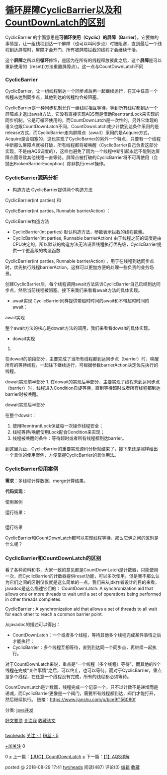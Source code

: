 # [循环屏障CyclicBarrier以及和CountDownLatch的区别](https://www.cnblogs.com/twoheads/p/9555867.html)

CyclicBarrier 的字面意思是**可循环使用（Cyclic）的屏障（Barrier）**。它要做的事情是，让一组线程到达一个屏障（也可以叫同步点）时被阻塞，直到最后一个线程到达屏障时，屏障才会开门，所有被屏障拦截的线程才会继续干活。

这个**屏障**之所以用**循环**修饰，是因为在所有的线程释放彼此之后，这个**屏障**是可以重新使用的（reset()方法重置屏障点）。这一点与CountDownLatch不同
### CyclicBarrier

CyclicBarrier，让一组线程到达一个同步点后再一起继续运行，在其中任意一个线程未达到同步点，其他到达的线程均会被阻塞。

CyclicBarrier是一种同步机制允许一组线程相互等待，等到所有线程都到达一个屏障点才退出await方法，它没有直接实现AQS而是借助ReentrantLock来实现的同步机制。它是可循环使用的，而CountDownLatch是一次性的，另外它体现的语义也跟CountDownLatch不同，CountDownLatch减少计数到达条件采用的是release方式，而CyclicBarrier走向屏障点（await）采用的是Acquire方式，Acquire是会阻塞的，这也实现了CyclicBarrier的另外一个特点，只要有一个线程中断那么屏障点就被打破，所有线程都将被唤醒（CyclicBarrier自己负责这部分实现，不是由AQS调度的），这样也避免了因为一个线程中断引起永远不能到达屏障点而导致其他线程一直等待。屏障点被打破的CyclicBarrier将不可再使用（会抛出BrokenBarrierException）除非执行reset操作。

### CyclicBarrier源码分析

* 构造方法
CyclicBarrier提供两个构造方法

CyclicBarrier(int parties)
和

CyclicBarrier(int parties, Runnable barrierAction)
：
![]()

CyclicBarrier构造方法

* CyclicBarrier(int parties)
默认构造方法，参数表示拦截的线程数量。
* CyclicBarrier(int parties, Runnable barrierAction)
由于线程之前的调度是由CPU决定的，所以默认的构造方法无法设置线程执行优先级，CyclicBarrier提供一个更高级的构造函数

CyclicBarrier(int parties, Runnable barrierAction)
，用于在线程到达同步点时，优先执行线程barrierAction，这样可以更加方便的处理一些负责的业务场景。

创建CyclicBarrier后，每个线程调用await方法告诉CyclicBarrier自己已经到达同步点，然后当前线程被阻塞。接下来我们来看看await方法的具体实现。

* await实现
CyclicBarrier同样提供带超时时间的await和不带超时时间的await：
![]()

await实现

整个await方法的核心是dowait方法的调用，我们来看看dowait的具体实现。
* dowait实现

1. 
在dowait的前段部分，主要完成了当所有线程都到达同步点（barrier）时，唤醒所有的等待线程，一起往下继续运行，可根据参数barrierAction决定优先执行的线程。
![]()

dowait实现前半部分
1. 
在dowait的实现后半部分，主要实现了线程未到达同步点（barrier）时，线程进入Condition自旋等待，直到等待超时或者所有线程都到达barrier时被唤醒。
![]()

dowait实现后半部分
 
在整个dowait：

1. 使用ReentrantLock保证每一次操作线程安全；
1. 线程等待/唤醒使用Lock配合Condition来实现；
1. 线程被唤醒的条件：等待超时或者所有线程都到达barrier。

到这里为止，CyclicBarrier的重要实现源码分析就结束了，接下来还是照样给出一个具体的使用案例，方便掌握CyclicBarrier的具体用法。

### CyclicBarrier使用案例

**需求**：多线程计算数据，merge计算结果。

**代码实现**：
![]()

使用案例

运行结果：

![]()

运行结果

CyclicBarrier和CountDownLatch都可以实现线程等待，那么它俩之间的区别是什么呢？

### CyclicBarrier和CountDownLatch的区别

看了各种资料和书，大家一致的意见都是CountDownLatch是计数器，只能使用一次，而CyclicBarrier的计数器提供reset功能，可以多次使用。但是我不那么认为它们之间的区别仅仅就是这么简单的一点。我们来从jdk作者设计的目的来看，javadoc是这么描述它们的：
CountDownLatch: A synchronization aid that allows one or more threads to wait until a set of operations being performed in other threads completes.
 
CyclicBarrier : A synchronization aid that allows a set of threads to all wait for each other to reach a common barrier point.

从javadoc的描述可以得出：

* CountDownLatch：一个或者多个线程，等待其他多个线程完成某件事情之后才能执行；
* CyclicBarrier：多个线程互相等待，直到到达同一个同步点，再继续一起执行。

对于CountDownLatch来说，重点是“一个线程（多个线程）等待”，而其他的N个线程在完成“某件事情”之后，可以终止，也可以等待。而对于CyclicBarrier，重点是多个线程，在任意一个线程没有完成，所有的线程都必须等待。

CountDownLatch是计数器，线程完成一个记录一个，只不过计数不是递增而是递减，而CyclicBarrier更像是一个阀门，需要所有线程都到达，阀门才能打开，然后继续执行。
链接：https://www.jianshu.com/p/bce9f156080f

分类: [java并发](https://www.cnblogs.com/twoheads/category/1289066.html)

[好文要顶]() [关注我]() [收藏该文]() [![]()]( "分享至新浪微博") [![]()]( "分享至微信")

[![]()](https://home.cnblogs.com/u/twoheads/)

[twoheads](https://home.cnblogs.com/u/twoheads/)
[关注 - 1](https://home.cnblogs.com/u/twoheads/followees)
[粉丝 - 5](https://home.cnblogs.com/u/twoheads/followers)

[+加关注]()
0

0
[«](https://www.cnblogs.com/twoheads/p/9554645.html) 上一篇：[【JUC】CountDownLatch](https://www.cnblogs.com/twoheads/p/9554645.html "发布于2018-08-29 15:31")
[»](https://www.cnblogs.com/twoheads/p/9564461.html) 下一篇：[【1】AQS详解](https://www.cnblogs.com/twoheads/p/9564461.html "发布于2018-08-31 10:44")

posted @ 2018-08-29 17:41 [twoheads](https://www.cnblogs.com/twoheads/) 阅读(487) 评论(0) [编辑](https://i.cnblogs.com/EditPosts.aspx?postid=9555867) [收藏]()